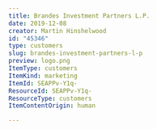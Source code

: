 ```yaml
---
title: Brandes Investment Partners L.P.
date: 2019-12-08
creator: Martin Hinshelwood
id: "45346"
type: customers
slug: brandes-investment-partners-l-p
preview: logo.png
ItemType: customers
ItemKind: marketing
ItemId: SEAPPv-Y1q-
ResourceId: SEAPPv-Y1q-
ResourceType: customers
ItemContentOrigin: human

---
```


